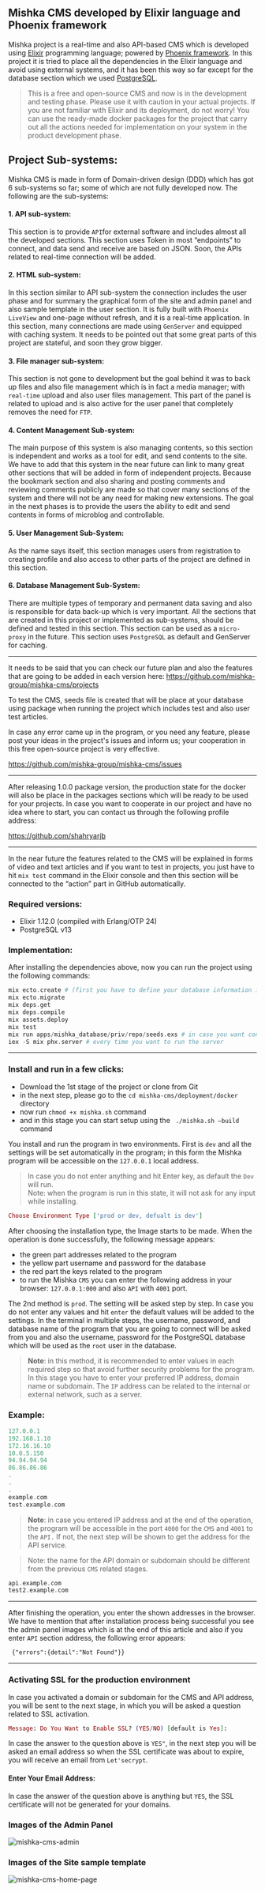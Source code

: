## Mishka CMS developed by Elixir language and Phoenix framework
Mishka project is a real-time and also API-based CMS which is developed using [Elixir](https://elixir-lang.org/) programming language; powered by [Phoenix framework](https://phoenixframework.org/). In this project it is tried to place all the dependencies in the Elixir language and avoid using external systems, and it has been this way so far except for the database section which we used [PostgreSQL](https://www.postgresql.org/).

> This is a free and open-source CMS and now is in the development and testing phase. Please use it with caution in your actual projects. If you are not familiar with Elixir and its deployment, do not worry! You can use the ready-made docker packages for the project that carry out all the actions needed for implementation on your system in the product development phase.

## Project Sub-systems:

Mishka CMS is made in form of Domain-driven design (DDD) which has got 6 sub-systems so far; some of which are not fully developed now. The following are the sub-systems:

#### 1. API sub-system: 

This section is to provide `API`for external software and includes almost all the developed sections. This section uses Token in most “endpoints” to connect, and data send and receive are based on JSON. Soon, the APIs related to real-time connection will be added.

#### 2. HTML sub-system: 

In this section similar to API sub-system the connection includes the user phase and for summary the graphical form of the site and admin panel and also sample template in the user section. It is fully built with `Phoenix LiveView` and one-page without refresh, and it is a real-time application. In this section, many connections are made using `GenServer` and equipped with caching system. It needs to be pointed out that some great parts of this project are stateful, and soon they grow bigger. 


####  3. File manager sub-system: 

This section is not gone to development but the goal behind it was to back up files and also file management which is in fact a media manager; with `real-time` upload and also user files management. This part of the panel is related to upload and is also active for the user panel that completely removes the need for `FTP`.

####  4. Content Management Sub-system: 

The main purpose of this system is also managing contents, so this section is independent and works as a tool for edit, and send contents to the site. We have to add that this system in the near future can link to many great other sections that will be added in form of independent projects. Because the bookmark section and also sharing and posting comments and reviewing comments publicly are made so that cover many sections of the system and there will not be any need for making new extensions. The goal in the next phases is to provide the users the ability to edit and send contents in forms of microblog and controllable.

####  5. User Management Sub-System: 

As the name says itself, this section manages users from registration to creating profile and also access to other parts of the project are defined in this section.

####  6. Database Management Sub-System: 

There are multiple types of temporary and permanent data saving and also is responsible for data back-up which is very important. All the sections that are created in this project or implemented as sub-systems, should be defined and tested in this section. This section can be used as a `micro-proxy` in the future. This section uses `PostgreSQL` as default and GenServer for caching.

---

It needs to be said that you can check our future plan and also the features that are going to be added in each version here: https://github.com/mishka-group/mishka-cms/projects

To test the CMS, seeds file is created that will be place at your database using package when running the project which includes test and also user test articles.

In case any error came up in the program, or you need any feature, please post your ideas in the project's issues and inform us; your cooperation in this free open-source project is very effective. 

https://github.com/mishka-group/mishka-cms/issues

---

After releasing 1.0.0 package version, the production state for the docker will also be place in the packages sections which will be ready to be used for your projects. In case you want to cooperate in our project and have no idea where to start, you can contact us through the following profile address: 

https://github.com/shahryarjb

---

In the near future the features related to the CMS will be explained in forms of video and text articles and if you want to test in projects, you just have to hit `mix test` command in the Elixir console and then this section will be connected to the “action” part in GitHub automatically.

### Required versions:

- Elixir 1.12.0 (compiled with Erlang/OTP 24)
- PostgreSQL v13

### Implementation:

After installing the dependencies above, now you can run the project using the following commands:

```elixir
mix ecto.create # (first you have to define your database information in the config file)
mix ecto.migrate
mix deps.get
mix deps.compile
mix assets.deploy
mix test
mix run apps/mishka_database/priv/repo/seeds.exs # in case you want content and test user to be made, run one time only
iex -S mix phx.server # every time you want to run the server
```

---

### Install and run in a few clicks:

-	Download the 1st stage of the project or clone from Git
-	in the next step, please go to the `cd mishka-cms/deployment/docker` directory
-	now run `chmod +x mishka.sh` command
-	and in this stage you can start setup using the ` ./mishka.sh –build` command

You install and run the program in two environments. First is `dev` and all the settings will be set automatically in the program; in this form the Mishka program will be accessible on the `127.0.0.1` local address.

> In case you do not enter anything and hit Enter key, as default the `Dev` will run.  
> Note: when the program is run in this state, it will not ask for any input while installing.

```elixir
Choose Environment Type ['prod or dev, defualt is dev']
```

After choosing the installation type, the Image starts to be made. When the operation is done successfully, the following message appears:

-	the green part addresses related to the program
-	the yellow part username and password for the database
-	the red part the keys related to the program
-	to run the Mishka `CMS` you can enter the following address in your browser:
`127.0.0.1:000` and also `API` with `4001` port.

The 2nd method is `prod`. The setting will be asked step by step. In case you do not enter any values and hit `enter` the default values will be added to the settings. 
In the terminal in multiple steps, the username, password, and database name of the program that you are going to connect will be asked from you and also the username, password for the PostgreSQL database which will be used as the `root` user in the database.

> **Note**: in this method, it is recommended to enter values in each required step so that avoid further security problems for the program. In this stage you have to enter your preferred IP address, domain name or subdomain. The `IP` address can be related to the internal or external network, such as a server.

### Example:
```elixir
127.0.0.1
192.168.1.10
172.16.16.10
10.0.5.150
94.94.94.94
86.86.86.86
.
.
.
example.com
test.example.com
```

> **Note**: in case you entered IP address and at the end of the operation, the program will be accessible in the port `4000` for the `CMS` and `4001` to the `API.` If not, the next step will be shown to get the address for the API service. 


> Note: the name for the API domain or subdomain should be different from the previous `CMS` related stages. 

```elixir
api.example.com
test2.example.com
```

---

After finishing the operation, you enter the shown addresses in the browser. We have to mention that after installation process being successful you see the admin panel images which is at the end of this article and also if you enter `API` section address, the following error appears:

```
 {"errors":{detail":"Not Found"}}
```

---

### Activating SSL for the production environment
In case you activated a domain or subdomain for the CMS and API address, you will be sent to the next stage, in which you will be asked a question related to SSL activation.

```elixir
Message: Do You Want to Enable SSL? (YES/NO) [default is Yes]:
```

In case the answer to the question above is `YES"`, in the next step you will be asked an email address so when the SSL certificate was about to expire, you will receive an email from `Let'secrypt`.

#### Enter Your Email Address:
In case the answer of the question above is anything but `YES`, the SSL certificate will not be generated for your domains.


### Images of the Admin Panel

![mishka-cms-admin](https://user-images.githubusercontent.com/8413604/129250846-35abcf82-bb65-432b-98be-e7a025607415.png)

### Images of the Site sample template

![mishka-cms-home-page](https://user-images.githubusercontent.com/8413604/129250980-ce45c35e-389a-435a-bf95-2829c7323862.png)
